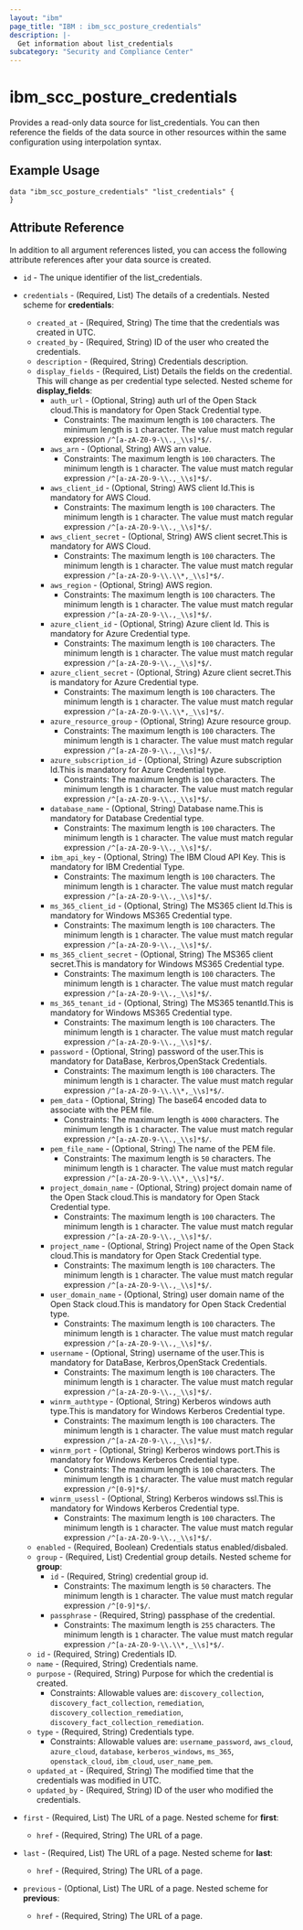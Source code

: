 ```yaml
---
layout: "ibm"
page_title: "IBM : ibm_scc_posture_credentials"
description: |-
  Get information about list_credentials
subcategory: "Security and Compliance Center"
---
```


# ibm_scc_posture_credentials

Provides a read-only data source for list_credentials. You can then reference the fields of the data source in other resources within the same configuration using interpolation syntax.

## Example Usage

```hcl
data "ibm_scc_posture_credentials" "list_credentials" {
}
```


## Attribute Reference

In addition to all argument references listed, you can access the following attribute references after your data source is created.

* `id` - The unique identifier of the list_credentials.
* `credentials` - (Required, List) The details of a credentials.
Nested scheme for **credentials**:
	* `created_at` - (Required, String) The time that the credentials was created in UTC.
	* `created_by` - (Required, String) ID of the user who created the credentials.
	* `description` - (Required, String) Credentials description.
	* `display_fields` - (Required, List) Details the fields on the credential. This will change as per credential type selected.
	Nested scheme for **display_fields**:
		* `auth_url` - (Optional, String) auth url of the Open Stack cloud.This is mandatory for Open Stack Credential type.
		  * Constraints: The maximum length is `100` characters. The minimum length is `1` character. The value must match regular expression `/^[a-zA-Z0-9-\\.,_\\s]*$/`.
		* `aws_arn` - (Optional, String) AWS arn value.
		  * Constraints: The maximum length is `100` characters. The minimum length is `1` character. The value must match regular expression `/^[a-zA-Z0-9-\\.,_\\s]*$/`.
		* `aws_client_id` - (Optional, String) AWS client Id.This is mandatory for AWS Cloud.
		  * Constraints: The maximum length is `100` characters. The minimum length is `1` character. The value must match regular expression `/^[a-zA-Z0-9-\\.,_\\s]*$/`.
		* `aws_client_secret` - (Optional, String) AWS client secret.This is mandatory for AWS Cloud.
		  * Constraints: The maximum length is `100` characters. The minimum length is `1` character. The value must match regular expression `/^[a-zA-Z0-9-\\.\\*,_\\s]*$/`.
		* `aws_region` - (Optional, String) AWS region.
		  * Constraints: The maximum length is `100` characters. The minimum length is `1` character. The value must match regular expression `/^[a-zA-Z0-9-\\.,_\\s]*$/`.
		* `azure_client_id` - (Optional, String) Azure client Id. This is mandatory for Azure Credential type.
		  * Constraints: The maximum length is `100` characters. The minimum length is `1` character. The value must match regular expression `/^[a-zA-Z0-9-\\.,_\\s]*$/`.
		* `azure_client_secret` - (Optional, String) Azure client secret.This is mandatory for Azure Credential type.
		  * Constraints: The maximum length is `100` characters. The minimum length is `1` character. The value must match regular expression `/^[a-zA-Z0-9-\\.\\*,_\\s]*$/`.
		* `azure_resource_group` - (Optional, String) Azure resource group.
		  * Constraints: The maximum length is `100` characters. The minimum length is `1` character. The value must match regular expression `/^[a-zA-Z0-9-\\.,_\\s]*$/`.
		* `azure_subscription_id` - (Optional, String) Azure subscription Id.This is mandatory for Azure Credential type.
		  * Constraints: The maximum length is `100` characters. The minimum length is `1` character. The value must match regular expression `/^[a-zA-Z0-9-\\.,_\\s]*$/`.
		* `database_name` - (Optional, String) Database name.This is mandatory for Database Credential type.
		  * Constraints: The maximum length is `100` characters. The minimum length is `1` character. The value must match regular expression `/^[a-zA-Z0-9-\\.,_\\s]*$/`.
		* `ibm_api_key` - (Optional, String) The IBM Cloud API Key. This is mandatory for IBM Credential Type.
		  * Constraints: The maximum length is `100` characters. The minimum length is `1` character. The value must match regular expression `/^[a-zA-Z0-9-\\.,_\\s]*$/`.
		* `ms_365_client_id` - (Optional, String) The MS365 client Id.This is mandatory for Windows MS365 Credential type.
		  * Constraints: The maximum length is `100` characters. The minimum length is `1` character. The value must match regular expression `/^[a-zA-Z0-9-\\.,_\\s]*$/`.
		* `ms_365_client_secret` - (Optional, String) The MS365 client secret.This is mandatory for Windows MS365 Credential type.
		  * Constraints: The maximum length is `100` characters. The minimum length is `1` character. The value must match regular expression `/^[a-zA-Z0-9-\\.,_\\s]*$/`.
		* `ms_365_tenant_id` - (Optional, String) The MS365 tenantId.This is mandatory for Windows MS365 Credential type.
		  * Constraints: The maximum length is `100` characters. The minimum length is `1` character. The value must match regular expression `/^[a-zA-Z0-9-\\.,_\\s]*$/`.
		* `password` - (Optional, String) password of the user.This is mandatory for DataBase, Kerbros,OpenStack Credentials.
		  * Constraints: The maximum length is `100` characters. The minimum length is `1` character. The value must match regular expression `/^[a-zA-Z0-9-\\.\\*,_\\s]*$/`.
		* `pem_data` - (Optional, String) The base64 encoded data to associate with the PEM file.
		  * Constraints: The maximum length is `4000` characters. The minimum length is `1` character. The value must match regular expression `/^[a-zA-Z0-9-\\.,_\\s]*$/`.
		* `pem_file_name` - (Optional, String) The name of the PEM file.
		  * Constraints: The maximum length is `50` characters. The minimum length is `1` character. The value must match regular expression `/^[a-zA-Z0-9-\\.\\*,_\\s]*$/`.
		* `project_domain_name` - (Optional, String) project domain name of the Open Stack cloud.This is mandatory for Open Stack Credential type.
		  * Constraints: The maximum length is `100` characters. The minimum length is `1` character. The value must match regular expression `/^[a-zA-Z0-9-\\.,_\\s]*$/`.
		* `project_name` - (Optional, String) Project name of the Open Stack cloud.This is mandatory for Open Stack Credential type.
		  * Constraints: The maximum length is `100` characters. The minimum length is `1` character. The value must match regular expression `/^[a-zA-Z0-9-\\.,_\\s]*$/`.
		* `user_domain_name` - (Optional, String) user domain name of the Open Stack cloud.This is mandatory for Open Stack Credential type.
		  * Constraints: The maximum length is `100` characters. The minimum length is `1` character. The value must match regular expression `/^[a-zA-Z0-9-\\.,_\\s]*$/`.
		* `username` - (Optional, String) username of the user.This is mandatory for DataBase, Kerbros,OpenStack Credentials.
		  * Constraints: The maximum length is `100` characters. The minimum length is `1` character. The value must match regular expression `/^[a-zA-Z0-9-\\.,_\\s]*$/`.
		* `winrm_authtype` - (Optional, String) Kerberos windows auth type.This is mandatory for Windows Kerberos Credential type.
		  * Constraints: The maximum length is `100` characters. The minimum length is `1` character. The value must match regular expression `/^[a-zA-Z0-9-\\.,_\\s]*$/`.
		* `winrm_port` - (Optional, String) Kerberos windows port.This is mandatory for Windows Kerberos Credential type.
		  * Constraints: The maximum length is `100` characters. The minimum length is `1` character. The value must match regular expression `/^[0-9]*$/`.
		* `winrm_usessl` - (Optional, String) Kerberos windows ssl.This is mandatory for Windows Kerberos Credential type.
		  * Constraints: The maximum length is `100` characters. The minimum length is `1` character. The value must match regular expression `/^[a-zA-Z0-9-\\.,_\\s]*$/`.
	* `enabled` - (Required, Boolean) Credentials status enabled/disbaled.
	* `group` - (Required, List) Credential group details.
	Nested scheme for **group**:
		* `id` - (Required, String) credential group id.
		  * Constraints: The maximum length is `50` characters. The minimum length is `1` character. The value must match regular expression `/^[0-9]*$/`.
		* `passphrase` - (Required, String) passphase of the credential.
		  * Constraints: The maximum length is `255` characters. The minimum length is `1` character. The value must match regular expression `/^[a-zA-Z0-9-\\.\\*,_\\s]*$/`.
	* `id` - (Required, String) Credentials ID.
	* `name` - (Required, String) Credentials name.
	* `purpose` - (Required, String) Purpose for which the credential is created.
	  * Constraints: Allowable values are: `discovery_collection`, `discovery_fact_collection`, `remediation`, `discovery_collection_remediation`, `discovery_fact_collection_remediation`.
	* `type` - (Required, String) Credentials type.
	  * Constraints: Allowable values are: `username_password`, `aws_cloud`, `azure_cloud`, `database`, `kerberos_windows`, `ms_365`, `openstack_cloud`, `ibm_cloud`, `user_name_pem`.
	* `updated_at` - (Required, String) The modified time that the credentials was modified in UTC.
	* `updated_by` - (Required, String) ID of the user who modified the credentials.

* `first` - (Required, List) The URL of a page.
Nested scheme for **first**:
	* `href` - (Required, String) The URL of a page.

* `last` - (Required, List) The URL of a page.
Nested scheme for **last**:
	* `href` - (Required, String) The URL of a page.

* `previous` - (Optional, List) The URL of a page.
Nested scheme for **previous**:
	* `href` - (Required, String) The URL of a page.

